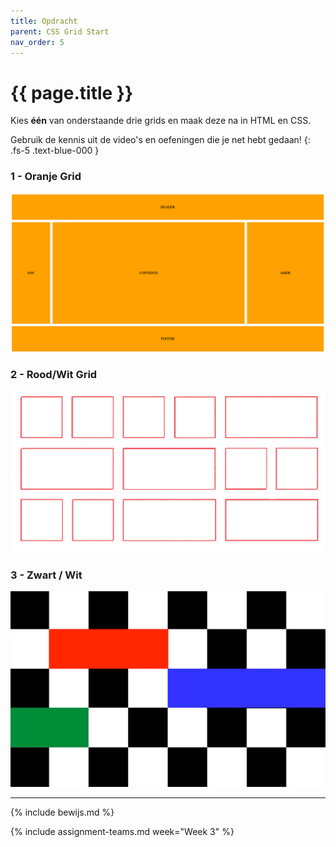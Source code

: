 ```yaml
---
title: Opdracht
parent: CSS Grid Start
nav_order: 5
---
```


# {{ page.title }}

Kies **één** van onderstaande drie grids en maak deze na in HTML en CSS.   

Gebruik de kennis uit de video's en oefeningen die je net hebt gedaan!
{: .fs-5 .text-blue-000 }

### 1 - Oranje Grid

![Grid 1](images/grid_1.png) 

### 2 - Rood/Wit Grid

![Grid 2](images/grid_2.png)

### 3 - Zwart / Wit

![Grid 3](images/grid_3.png)


---

{% include bewijs.md %}

{% include assignment-teams.md week="Week 3" %}
